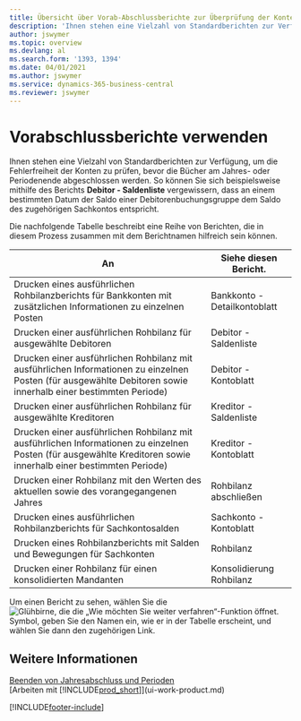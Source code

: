 ```yaml
---
title: Übersicht über Vorab-Abschlussberichte zur Überprüfung der Kontengenauigkeit
description: 'Ihnen stehen eine Vielzahl von Standardberichten zur Verfügung, um die Fehlerfreiheit der Konten zu prüfen, bevor die Bücher am Jahres- oder Periodenende abgeschlossen werden.'
author: jswymer
ms.topic: overview
ms.devlang: al
ms.search.form: '1393, 1394'
ms.date: 04/01/2021
ms.author: jswymer
ms.service: dynamics-365-business-central
ms.reviewer: jswymer
---
```

# <a name="use-pre-closing-reports"></a>Vorabschlussberichte verwenden

Ihnen stehen eine Vielzahl von Standardberichten zur Verfügung, um die Fehlerfreiheit der Konten zu prüfen, bevor die Bücher am Jahres- oder Periodenende abgeschlossen werden. So können Sie sich beispielsweise mithilfe des Berichts **Debitor - Saldenliste** vergewissern, dass an einem bestimmten Datum der Saldo einer Debitorenbuchungsgruppe dem Saldo des zugehörigen Sachkontos entspricht.

Die nachfolgende Tabelle beschreibt eine Reihe von Berichten, die in diesem Prozess zusammen mit dem Berichtnamen hilfreich sein können.

| An | Siehe diesen Bericht. |
| --- | --- |
| Drucken eines ausführlichen Rohbilanzberichts für Bankkonten mit zusätzlichen Informationen zu einzelnen Posten |Bankkonto - Detailkontoblatt |
| Drucken einer ausführlichen Rohbilanz für ausgewählte Debitoren |Debitor - Saldenliste |
| Drucken einer ausführlichen Rohbilanz mit ausführlichen Informationen zu einzelnen Posten (für ausgewählte Debitoren sowie innerhalb einer bestimmten Periode) |Debitor - Kontoblatt |
| Drucken einer ausführlichen Rohbilanz für ausgewählte Kreditoren |Kreditor - Saldenliste |
| Drucken einer ausführlichen Rohbilanz mit ausführlichen Informationen zu einzelnen Posten (für ausgewählte Kreditoren sowie innerhalb einer bestimmten Periode) |Kreditor - Kontoblatt |
| Drucken einer Rohbilanz mit den Werten des aktuellen sowie des vorangegangenen Jahres |Rohbilanz abschließen |
| Drucken eines ausführlichen Rohbilanzberichts für Sachkontosalden |Sachkonto - Kontoblatt |
| Drucken eines Rohbilanzberichts mit Salden und Bewegungen für Sachkonten |Rohbilanz |
| Drucken einer Rohbilanz für einen konsolidierten Mandanten |Konsolidierung Rohbilanz |

Um einen Bericht zu sehen, wählen Sie die ![Glühbirne, die die „Wie möchten Sie weiter verfahren“-Funktion öffnet.](media/ui-search/search_small.png "Tell me-Funktion") Symbol, geben Sie den Namen ein, wie er in der Tabelle erscheint, und wählen Sie dann den zugehörigen Link.

## <a name="see-also"></a>Weitere Informationen

[Beenden von Jahresabschluss und Perioden](year-close-years-periods.md)  
[Arbeiten mit [!INCLUDE[prod_short](includes/prod_short.md)]](ui-work-product.md)



[!INCLUDE[footer-include](includes/footer-banner.md)]

